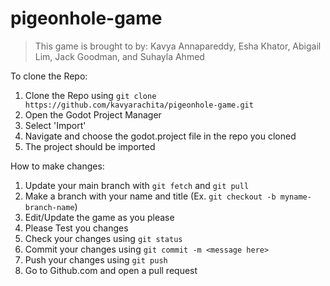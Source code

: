 # pigeonhole-game
> This game is brought to by: Kavya Annapareddy, Esha Khator, Abigail Lim, Jack Goodman, and Suhayla Ahmed

To clone the Repo:
1. Clone the Repo using
`git clone https://github.com/kavyarachita/pigeonhole-game.git`
3. Open the Godot Project Manager
4. Select 'Import'
5. Navigate and choose the godot.project file in the repo you cloned
6. The project should be imported


How to make changes:
1. Update your main branch with `git fetch` and `git pull`
2. Make a branch with your name and title (Ex. `git checkout -b myname-branch-name`)
3. Edit/Update the game as you please
4. Please Test you changes
5. Check your changes using `git status`
6. Commit your changes using `git commit -m <message here>`
7. Push your changes using `git push`
8. Go to Github.com and open a pull request

